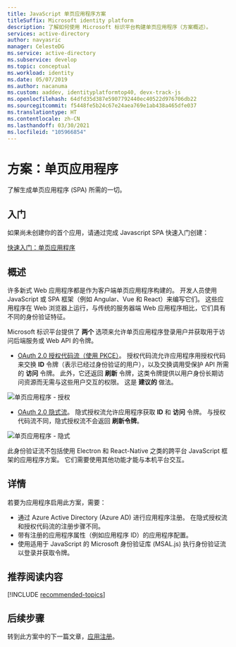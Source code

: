 ```yaml
---
title: JavaScript 单页应用程序方案
titleSuffix: Microsoft identity platform
description: 了解如何使用 Microsoft 标识平台构建单页应用程序（方案概述）。
services: active-directory
author: navyasric
manager: CelesteDG
ms.service: active-directory
ms.subservice: develop
ms.topic: conceptual
ms.workload: identity
ms.date: 05/07/2019
ms.author: nacanuma
ms.custom: aaddev, identityplatformtop40, devx-track-js
ms.openlocfilehash: 64dfd35d387e5907792440ec40522d976706db22
ms.sourcegitcommit: f5448fe5b24c67e24aea769e1ab438a465dfe037
ms.translationtype: HT
ms.contentlocale: zh-CN
ms.lasthandoff: 03/30/2021
ms.locfileid: "105966854"
---
```

# <a name="scenario-single-page-application"></a>方案：单页应用程序

了解生成单页应用程序 (SPA) 所需的一切。

## <a name="getting-started"></a>入门

如果尚未创建你的首个应用，请通过完成 Javascript SPA 快速入门创建：

[快速入门：单页应用程序](./quickstart-v2-javascript-auth-code.md)

## <a name="overview"></a>概述

许多新式 Web 应用程序都是作为客户端单页应用程序构建的。 开发人员使用 JavaScript 或 SPA 框架（例如 Angular、Vue 和 React）来编写它们。 这些应用程序在 Web 浏览器上运行，与传统的服务器端 Web 应用程序相比，它们具有不同的身份验证特征。

Microsoft 标识平台提供了 **两个** 选项来允许单页应用程序登录用户并获取用于访问后端服务或 Web API 的令牌。

- [OAuth 2.0 授权代码流（使用 PKCE）](./v2-oauth2-auth-code-flow.md)。 授权代码流允许应用程序用授权代码来交换 **ID** 令牌（表示已经过身份验证的用户），以及交换调用受保护 API 所需的 **访问** 令牌。 此外，它还返回 **刷新** 令牌，这类令牌提供以用户身份长期访问资源而无需与这些用户交互的权限。 这是 **建议的** 做法。

![单页应用程序 - 授权](./media/scenarios/spa-app-auth.svg)

- [OAuth 2.0 隐式流](./v2-oauth2-implicit-grant-flow.md)。 隐式授权流允许应用程序获取 **ID** 和 **访问** 令牌。 与授权代码流不同，隐式授权流不会返回 **刷新令牌**。

![单页应用程序 - 隐式](./media/scenarios/spa-app.svg)

此身份验证流不包括使用 Electron 和 React-Native 之类的跨平台 JavaScript 框架的应用程序方案。 它们需要使用其他功能才能与本机平台交互。

## <a name="specifics"></a>详情

若要为应用程序启用此方案，需要：

* 通过 Azure Active Directory (Azure AD) 进行应用程序注册。 在隐式授权流和授权代码流的注册步骤不同。
* 带有注册的应用程序属性（例如应用程序 ID）的应用程序配置。
* 使用适用于 JavaScript 的 Microsoft 身份验证库 (MSAL.js) 执行身份验证流以登录并获取令牌。

## <a name="recommended-reading"></a>推荐阅读内容

[!INCLUDE [recommended-topics](../../../includes/active-directory-develop-scenarios-prerequisites.md)]

## <a name="next-steps"></a>后续步骤

转到此方案中的下一篇文章，[应用注册](scenario-spa-app-registration.md)。
